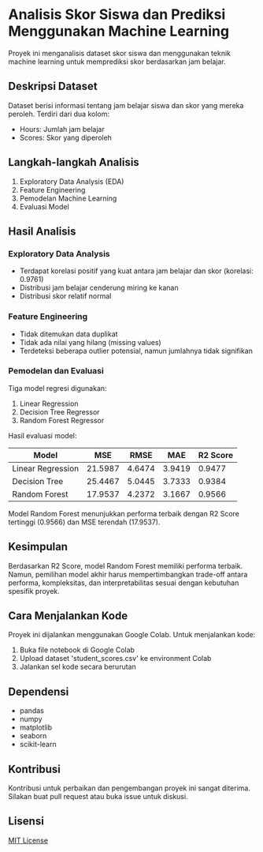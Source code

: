 # Analisis Skor Siswa dan Prediksi Menggunakan Machine Learning

Proyek ini menganalisis dataset skor siswa dan menggunakan teknik machine learning untuk memprediksi skor berdasarkan jam belajar.

## Deskripsi Dataset

Dataset berisi informasi tentang jam belajar siswa dan skor yang mereka peroleh. Terdiri dari dua kolom:
- Hours: Jumlah jam belajar
- Scores: Skor yang diperoleh

## Langkah-langkah Analisis

1. Exploratory Data Analysis (EDA)
2. Feature Engineering
3. Pemodelan Machine Learning
4. Evaluasi Model

## Hasil Analisis

### Exploratory Data Analysis

- Terdapat korelasi positif yang kuat antara jam belajar dan skor (korelasi: 0.9761)
- Distribusi jam belajar cenderung miring ke kanan
- Distribusi skor relatif normal

### Feature Engineering

- Tidak ditemukan data duplikat
- Tidak ada nilai yang hilang (missing values)
- Terdeteksi beberapa outlier potensial, namun jumlahnya tidak signifikan

### Pemodelan dan Evaluasi

Tiga model regresi digunakan:
1. Linear Regression
2. Decision Tree Regressor
3. Random Forest Regressor

Hasil evaluasi model:

| Model              | MSE     | RMSE    | MAE     | R2 Score |
|--------------------|---------|---------|---------|----------|
| Linear Regression  | 21.5987 | 4.6474  | 3.9419  | 0.9477   |
| Decision Tree      | 25.4467 | 5.0445  | 3.7333  | 0.9384   |
| Random Forest      | 17.9537 | 4.2372  | 3.1667  | 0.9566   |

Model Random Forest menunjukkan performa terbaik dengan R2 Score tertinggi (0.9566) dan MSE terendah (17.9537).

## Kesimpulan

Berdasarkan R2 Score, model Random Forest memiliki performa terbaik. Namun, pemilihan model akhir harus mempertimbangkan trade-off antara performa, kompleksitas, dan interpretabilitas sesuai dengan kebutuhan spesifik proyek.

## Cara Menjalankan Kode

Proyek ini dijalankan menggunakan Google Colab. Untuk menjalankan kode:
1. Buka file notebook di Google Colab
2. Upload dataset 'student_scores.csv' ke environment Colab
3. Jalankan sel kode secara berurutan

## Dependensi

- pandas
- numpy
- matplotlib
- seaborn
- scikit-learn

## Kontribusi

Kontribusi untuk perbaikan dan pengembangan proyek ini sangat diterima. Silakan buat pull request atau buka issue untuk diskusi.

## Lisensi

[MIT License](https://opensource.org/licenses/MIT)
